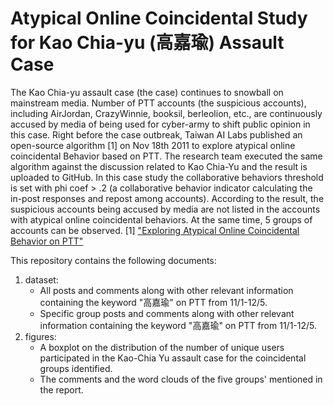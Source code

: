 # Atypical Online Coincidental Study for Kao Chia-yu (高嘉瑜) Assault Case
The Kao Chia-yu assault case (the case) continues to snowball on mainstream media. Number of PTT accounts (the suspicious accounts), including AirJordan, CrazyWinnie, booksil, berleolion, etc., are continuously accused by media of being used for cyber-army to shift public opinion in this case.
Right before the case outbreak, Taiwan AI Labs published an open-source algorithm [1] on Nov 18th 2011 to explore atypical online coincidental Behavior based on PTT.
The research team executed the same algorithm against the discussion related to Kao Chia-Yu and the result is uploaded to GitHub.
In this case study the collaborative behaviors threshold is set with phi coef > .2 (a collaborative behavior indicator calculating the in-post responses and repost among accounts).
According to the result, the suspicious accounts being accused by media are not listed in the accounts with atypical online coincidental behaviors.
At the same time, 5 groups of accounts can be observed.
[1] ["Exploring Atypical Online Coincidental Behavior on PTT"](https://ailabs.tw/human-interaction/exploring-atypical-online-coincidental-behavior-on-ptt/)

This repository contains the following documents:
1. dataset: 
    - All posts and comments along with other relevant information containing the keyword "高嘉瑜" on PTT from 11/1-12/5.
    - Specific group posts and comments along with other relevant information containing the keyword "高嘉瑜" on PTT from 11/1-12/5.
2. figures:
    -  A boxplot on the distribution of the number of unique users participated in the Kao-Chia Yu assault case for the coincidental groups identified.
    -  The comments and the word clouds of the five groups' mentioned in the report.
